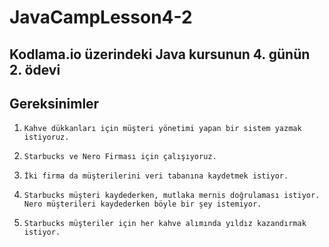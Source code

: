 # JavaCampLesson4-2
## Kodlama.io üzerindeki Java kursunun 4. günün 2. ödevi

## Gereksinimler
1.     Kahve dükkanları için müşteri yönetimi yapan bir sistem yazmak istiyoruz.
2.     Starbucks ve Nero Firması için çalışıyoruz.
3.     İki firma da müşterilerini veri tabanına kaydetmek istiyor.
4.     Starbucks müşteri kaydederken, mutlaka mernis doğrulaması istiyor. Nero müşterileri kaydederken böyle bir şey istemiyor.
5.     Starbucks müşteriler için her kahve alımında yıldız kazandırmak istiyor.
